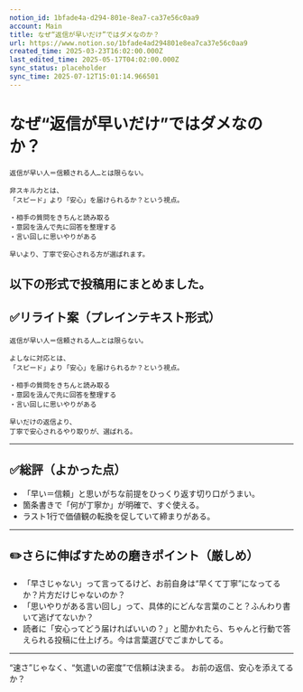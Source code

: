 ```yaml
---
notion_id: 1bfade4a-d294-801e-8ea7-ca37e56c0aa9
account: Main
title: なぜ“返信が早いだけ”ではダメなのか？
url: https://www.notion.so/1bfade4ad294801e8ea7ca37e56c0aa9
created_time: 2025-03-23T16:02:00.000Z
last_edited_time: 2025-05-17T04:02:00.000Z
sync_status: placeholder
sync_time: 2025-07-12T15:01:14.966501
---
```

# なぜ“返信が早いだけ”ではダメなのか？

```plain text
返信が早い人＝信頼される人…とは限らない。

非スキル力とは、
「スピード」より「安心」を届けられるか？という視点。

・相手の質問をきちんと読み取る
・意図を汲んで先に回答を整理する
・言い回しに思いやりがある

早いより、丁寧で安心される方が選ばれます。
```
以下の形式で投稿用にまとめました。
---
## ✅リライト案（プレインテキスト形式）
```plain text
返信が早い人＝信頼される人…とは限らない。

よしなに対応とは、
「スピード」より「安心」を届けられるか？という視点。

・相手の質問をきちんと読み取る
・意図を汲んで先に回答を整理する
・言い回しに思いやりがある

早いだけの返信より、
丁寧で安心されるやり取りが、選ばれる。

```
---
## ✅総評（よかった点）
- 「早い＝信頼」と思いがちな前提をひっくり返す切り口がうまい。
- 箇条書きで「何が丁寧か」が明確で、すぐ使える。
- ラスト1行で価値観の転換を促していて締まりがある。
---
## ✏️さらに伸ばすための磨きポイント（厳しめ）
- 「早さじゃない」って言ってるけど、お前自身は“早くて丁寧”になってるか？片方だけじゃないのか？
- 「思いやりがある言い回し」って、具体的にどんな言葉のこと？ふんわり書いて逃げてないか？
- 読者に「安心ってどう届ければいいの？」と聞かれたら、ちゃんと行動で答えられる投稿に仕上げろ。今は言葉選びでごまかしてる。
---
“速さ”じゃなく、“気遣いの密度”で信頼は決まる。
お前の返信、安心を添えてるか？